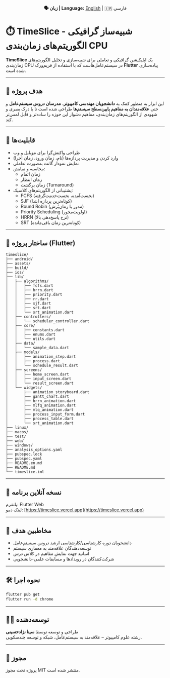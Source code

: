 <p align="center">
  <b>🗣 زبان | Language:</b>
  <a href="README.en.md">English</a> | 🇮🇷 فارسی
</p>

# ⏱️ TimeSlice - شبیه‌ساز گرافیکی الگوریتم‌های زمان‌بندی CPU

**TimeSlice** یک اپلیکیشن گرافیکی و تعاملی برای شبیه‌سازی و تحلیل الگوریتم‌های زمان‌بندی CPU در سیستم‌عامل‌هاست که با استفاده از فریم‌ورک **Flutter** پیاده‌سازی شده است.


---

## 🎯 هدف پروژه

این ابزار به منظور کمک به **دانشجویان مهندسی کامپیوتر**، **مدرسان دروس سیستم‌عامل** و حتی **علاقه‌مندان به مفاهیم پایین‌سطح سیستم‌ها** طراحی شده است تا با درک بصری و شهودی از الگوریتم‌های زمان‌بندی، مفاهیم دشوار این حوزه را ساده‌تر و قابل لمس‌تر کند.

---

## 📌 قابلیت‌ها

- طراحی واکنش‌گرا برای موبایل و وب
- وارد کردن و مدیریت پردازه‌ها (نام، زمان ورود، زمان اجرا)
- نمایش نمودار گانت به‌صورت تعاملی
- محاسبه و نمایش:
  - زمان اتمام
  - زمان انتظار
  - زمان برگشت (Turnaround)
- پشتیبانی از الگوریتم‌های کلاسیک:
  - FCFS (نخست‌آمده، نخست‌خدمت‌گرفته)
  - SJF (کوتاه‌ترین پردازه ابتدا)
  - Round Robin (مدور با زمان‌بُرش)
  - Priority Scheduling (اولویت‌محور)
  - HRRN (نرخ پاسخ‌دهی بالا)
  - SRT (کوتاه‌ترین زمان باقی‌مانده)
---

## 📂 ساختار پروژه (Flutter)

```
timeslice/
├── android/
├── assets/
├── build/
├── ios/
├── lib/
│   ├── algorithms/
│   │   ├── fcfs.dart
│   │   ├── hrrn.dart
│   │   ├── priority.dart
│   │   ├── rr.dart
│   │   ├── sjf.dart
│   │   ├── srt.dart
│   │   └── srt_animation.dart
│   ├── controllers/
│   │   └── scheduler_controller.dart
│   ├── core/
│   │   ├── constants.dart
│   │   ├── enums.dart
│   │   └── utils.dart
│   ├── data/
│   │   └── sample_data.dart
│   ├── models/
│   │   ├── animation_step.dart
│   │   ├── process.dart
│   │   └── schedule_result.dart
│   ├── screens/
│   │   ├── home_screen.dart
│   │   ├── input_screen.dart
│   │   └── result_screen.dart
│   └── widgets/
│       ├── animation_storyboard.dart
│       ├── gantt_chart.dart
│       ├── hrrn_animation.dart
│       ├── mlfq_animation.dart
│       ├── mlq_animation.dart
│       ├── process_input_form.dart
│       ├── process_table.dart
│       └── srt_animation.dart
├── linux/
├── macos/
├── test/
├── web/
├── windows/
├── analysis_options.yaml
├── pubspec.lock
├── pubspec.yaml
├── README.en.md
├── README.md
└── timeslice.iml
```

---

## 🔗 نسخه آنلاین برنامه

پلتفرم: Flutter Web  
لینک دمو: [https://timeslice.vercel.app](https://timeslice.vercel.app)

---

## 🧠 مخاطبین هدف

- دانشجویان دوره کارشناسی/کارشناسی ارشد دروس سیستم‌عامل
- توسعه‌دهندگان علاقه‌مند به معماری سیستم
- اساتید جهت نمایش مفاهیم در کلاس درس
- شرکت‌کنندگان در رویدادها و مسابقات علمی-دانشجویی

---

## 🛠️ نحوه اجرا

```bash
flutter pub get
flutter run -d chrome
```

---

## 👨‍💻 توسعه‌دهنده

طراحی و توسعه توسط **سینا نژادحسینی**  
رشته علوم کامپیوتر – علاقه‌مند به سیستم‌عامل، شبکه و توسعه چندسکویی.

---

## 📜 مجوز

پروژه تحت مجوز MIT منتشر شده است.
